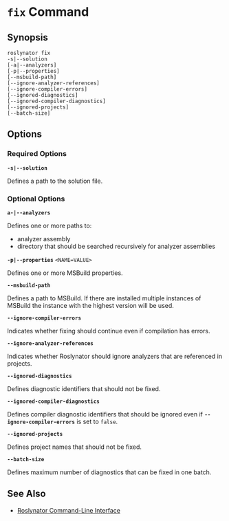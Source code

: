 
# `fix` Command

## Synopsis

```
roslynator fix
-s|--solution
[-a|--analyzers]
[-p|--properties]
[--msbuild-path]
[--ignore-analyzer-references]
[--ignore-compiler-errors]
[--ignored-diagnostics]
[--ignored-compiler-diagnostics]
[--ignored-projects]
[--batch-size]
```

## Options

### Required Options

**`-s|--solution`**

Defines a path to the solution file.

### Optional Options

**`a-|--analyzers`**

Defines one or more paths to:

* analyzer assembly
* directory that should be searched recursively for analyzer assemblies

**`-p|--properties`** `<NAME=VALUE>`

Defines one or more MSBuild properties.

**`--msbuild-path`**

Defines a path to MSBuild. If there are installed multiple instances of MSBuild the instance with the highest version will be used.

**`--ignore-compiler-errors`**

Indicates whether fixing should continue even if compilation has errors.

**`--ignore-analyzer-references`**

Indicates whether Roslynator should ignore analyzers that are referenced in projects.

**`--ignored-diagnostics`**

Defines diagnostic identifiers that should not be fixed.

**`--ignored-compiler-diagnostics`**

Defines compiler diagnostic identifiers that should be ignored even if **`--ignore-compiler-errors`** is set to `false`.

**`--ignored-projects`**

Defines project names that should not be fixed.

**`--batch-size`**

Defines maximum number of diagnostics that can be fixed in one batch.

## See Also

* [Roslynator Command-Line Interface](README.md)
